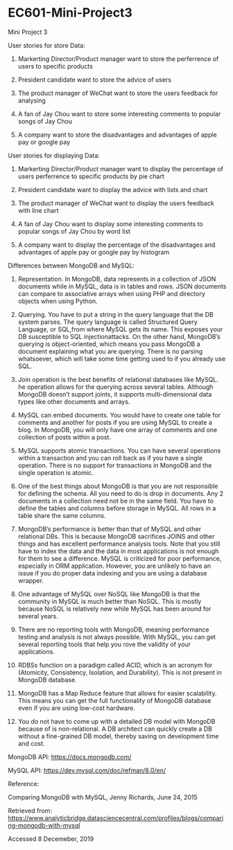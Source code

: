 # EC601-Mini-Project3
Mini Project 3

User stories for store Data:

1. Markerting Director/Product manager want to store the perferrence of users to specific products

2. President candidate want to store the advice of users

3. The product manager of WeChat want to store the users feedback for analysing

4. A fan of Jay Chou want to store some interesting comments to popular songs of Jay Chou

5. A company want to store the disadvantages and advantages of apple pay or google pay

User stories for displaying Data:

1. Markerting Director/Product manager want to display the percentage of users perferrence to specific products by pie chart

2. President candidate want to display the advice with lists and chart

3. The product manager of WeChat want to display the users feedback with line chart

4. A fan of Jay Chou want to display some interesting comments to popular songs of Jay Chou by word list

5. A company want to display the percentage of the disadvantages and advantages of apple pay or google pay by histogram

Differences between MongoDB and MySQL:

1. Representation. In MongoDB, data represents in a collection of JSON documents while in MySQL, data is in tables and rows. JSON documents can compare to associative arrays when using PHP and directory objects when using Python.

2. Querying. You have to put a string in the query language that the DB system parses. The query language is called Structured Query Language, or SQL,from where MySQL gets its name. This exposes your DB susceptible to SQL injectionattacks. On the other hand, MongoDB’s querying is object-oriented, which means you pass MongoDB a document explaining what you are querying. There is no parsing whatsoever, which will take some time getting used to if you already use SQL.

3. Join operation is the best benefits of relational databases like MySQL. he operation allows for the querying across several tables. Although MongoDB doesn’t support joints, it supports multi-dimensional data types like other documents and arrays.

4. MySQL can embed documents. You would have to create one table for comments and another for posts if you are using MySQL to create a blog. In MongoDB, you will only have one array of comments and one collection of posts within a post.

5. MySQL supports atomic transactions. You can have several operations within a transaction and you can roll back as if you have a single operation. There is no support for transactions in MongoDB and the single operation is atomic.

6. One of the best things about MongoDB is that you are not responsible for defining the schema. All you need to do is drop in documents. Any 2 documents in a collection need not be in the same field. You have to define the tables and columns before storage in MySQL. All rows in a table share the same columns.

7. MongoDB’s performance is better than that of MySQL and other relational DBs. This is because MongoDB sacrifices JOINS and other things and has excellent performance analysis tools. Note that you still have to index the data and the data in most applications is not enough for them to see a difference. MySQL is criticized for poor performance, especially in ORM application. However, you are unlikely to have an issue if you do proper data indexing and you are using a database wrapper.

8. One advantage of MySQL over NoSQL like MongoDB is that the community in MySQL is much better than NoSQL. This is mostly because NoSQL is relatively new while MySQL has been around for several years.

9. There are no reporting tools with MongoDB, meaning performance testing and analysis is not always possible. With MySQL, you can get several reporting tools that help you rove the validity of your applications.

10. RDBSs function on a paradigm called ACID, which is an acronym for (Atomicity, Consistency, Isolation, and Durability). This is not present in MongoDB database.

11. MongoDB has a Map Reduce feature that allows for easier scalability. This means you can get the full functionality of MongoDB database even if you are using low-cost hardware.

12. You do not have to come up with a detailed DB model with MongoDB because of is non-relational. A DB architect can quickly create a DB without a fine-grained DB model, thereby saving on development time and cost.

MongoDB API: https://docs.mongodb.com/

MySQL API: https://dev.mysql.com/doc/refman/8.0/en/


Reference:

Comparing MongoDB with MySQL, Jenny Richards, June 24, 2015

Retrieved from: 
https://www.analyticbridge.datasciencecentral.com/profiles/blogs/comparing-mongodb-with-mysql

Accessed 8 Decemeber, 2019